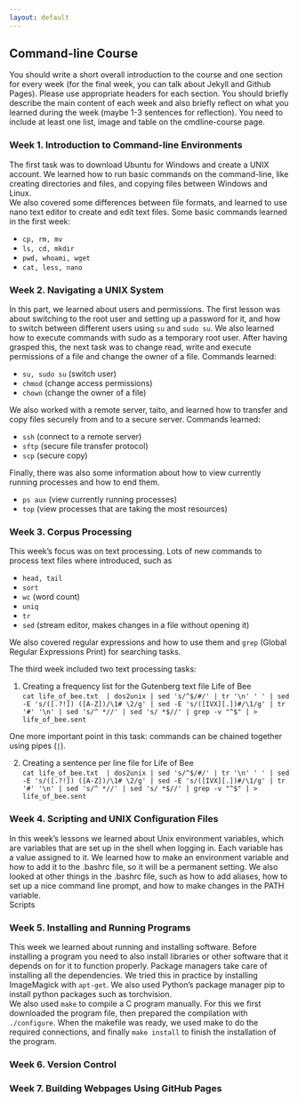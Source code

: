 ```yaml
---
layout: default
---
```


## Command-line Course
You should write a short overall introduction to the course and
one section for every week (for the final week, you can talk about 
Jekyll and Github Pages). Please use appropriate headers for each 
section. You should briefly describe the main content of each week 
and also briefly reflect on what you learned during the week 
(maybe 1-3 sentences for reflection). You need to include at least one 
list, image and table on the cmdline-course page. 

### Week 1. Introduction to Command-line Environments
The first task was to download Ubuntu for Windows and create a UNIX account. We learned how to run basic commands on the command-line, like creating directories and files, and copying files between Windows and Linux.  
We also covered some differences between file formats, and learned to use nano text editor to create and edit text files. 
Some basic commands learned in the first week:
* `cp, rm, mv` 
* `ls, cd, mkdir`
* `pwd, whoami, wget`
* `cat, less, nano`

### Week 2. Navigating a UNIX System
In this part, we learned about users and permissions. The first lesson was about switching to the root user and setting up a password for it, and how to switch between different users using `su` and `sudo su`.  We also learned how to execute commands with sudo as a temporary root user.  After having grasped this, the next task was to change read, write and execute permissions of a file and change the owner of a file. Commands learned:
* `su, sudo su` (switch user)
* `chmod` (change access permissions)
* `chown` (change the owner of a file)

We also worked with a remote server, taito, and learned how to transfer and copy files securely from and to a secure server.
Commands learned:
* `ssh` (connect to a remote server)
* `sftp` (secure file transfer protocol)
* `scp` (secure copy)

Finally, there was also some information about how to view currently running processes and how to end them.  
* `ps aux` (view currently running processes)
* `top` (view processes that are taking the most resources)

### Week 3. Corpus Processing
This week’s focus was on text processing. Lots of new commands to process text files where introduced, such as 
* `head, tail`
* `sort`
* `wc` (word count)
* `uniq`
* `tr`
* `sed` (stream editor, makes changes in a file without opening it)  

We also covered regular expressions and how to use them and `grep` (Global Regular Expressions Print) for searching tasks.  

The third week included two text processing tasks:
1. Creating a frequency list for the Gutenberg text file Life of Bee  
`cat life_of_bee.txt  | dos2unix | sed 's/^$/#/' | tr '\n' ' ' | sed -E 's/([.?!]) ([A-Z])/\1# \2/g' | sed -E 's/([IVX][.])#/\1/g' | tr '#' '\n' | sed 's/^ *//' | sed 's/ *$//' | grep -v "^$" | > life_of_bee.sent`

One more important point in this task: commands can be chained together using pipes (`|`).

2. Creating a sentence per line file for Life of Bee  
`cat life_of_bee.txt  | dos2unix | sed 's/^$/#/' | tr '\n' ' ' | sed -E 's/([.?!]) ([A-Z])/\1# \2/g' | sed -E 's/([IVX][.])#/\1/g' | tr '#' '\n' | sed 's/^ *//' | sed 's/ *$//' | grep -v "^$" | > life_of_bee.sent`


### Week 4. Scripting and UNIX Configuration Files
In this week’s lessons we learned about Unix environment variables, which are variables that are set up in the shell when logging in. Each variable has a value assigned to it. We learned how to make an environment variable and how to add it to the .bashrc file, so it will be a permanent setting. We also looked at other things in the .bashrc file, such as how to add aliases, how to set up a nice command line prompt, and how to make changes in the PATH variable.  
Scripts

### Week 5. Installing and Running Programs
This week we learned about running and installing software.
Before installing a program you need to also install libraries or other software that it depends on for it to function properly. Package managers take care of installing all the dependencies. We tried this in practice by installing ImageMagick with `apt-get`. We also used Python’s package manager pip to install python packages such as torchvision.  
We also used `make` to compile a C program manually. For this we first downloaded the program file, then prepared the compilation with `./configure`. When the makefile was ready, we used make to do the required connections, and finally `make install` to finish the installation of the program.

### Week 6. Version Control

### Week 7. Building Webpages Using GitHub Pages

